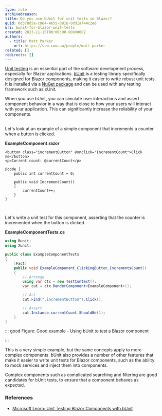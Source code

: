 ```yaml
---
type: rule
archivedreason:
title: Do you use bUnit for unit tests in Blazor?
guid: 0d378d5a-c864-4655-8818-0dd1a744c2e6
uri: bunit-for-blazor-unit-tests
created: 2023-11-15T00:00:00.0000000Z
authors:
  - title: Matt Parker
    url: https://ssw.com.au/people/matt-parker
related: []
redirects: []
---
```


[Unit testing](/rules-to-better-unit-tests) is an essential part of the software development process, especially for Blazor applications. [bUnit](https://bunit.dev/) is a testing library specifically designed for Blazor components, making it easier to write robust unit tests. It is installed via a [NuGet package](https://www.nuget.org/packages/bunit) and can be used with any testing framework such as xUnit.

When you use bUnit, you can simulate user interactions and assert component behavior in a way that is close to how your users will interact with your application. This can significantly increase the reliability of your components.
<!--endintro-->

<br>
Let's look at an example of a simple component that increments a counter when a button is clicked.

**ExampleComponent.razor**

```razor
<button class="incrementButton" @onclick="IncrementCount">Click me</button>
<p>Current count: @currentCount</p>

@code {
    public int currentCount = 0;

    public void IncrementCount()
    {
        currentCount++;
    }
}
```

<br>

Let's write a unit test for this component, asserting that the counter is incremented when the button is clicked.

**ExampleComponentTests.cs**

```csharp
using Bunit;
using Xunit;

public class ExampleComponentTests
{
    [Fact]
    public void ExampleComponent_ClickingButton_IncrementsCount()
    {
        // Arrange
        using var ctx = new TestContext();
        var cut = ctx.RenderComponent<ExampleComponent>();

        // Act
        cut.Find(".incrementButton").Click();

        // Assert
        cut.Instance.currentCount.ShouldBe(1);
    }
}
```
::: good
Figure: Good example - Using bUnit to test a Blazor component

:::
<br>

This is a very simple example, but the same concepts apply to more complex components. bUnit also provides a number of other features that make it easier to write unit tests for Blazor components, such as the ability to mock services and inject them into components.

Complex components such as complicated searching and filtering are good candidates for bUnit tests, to ensure that a component behaves as expected.

### References

- [Microsoft Learn: Unit Testing Blazor Components with bUnit](https://learn.microsoft.com/en-us/aspnet/core/blazor/test)
